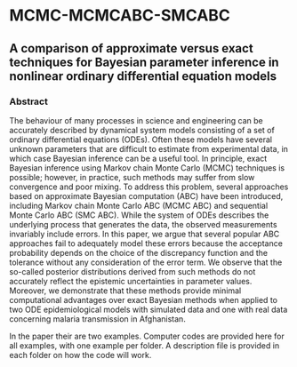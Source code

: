 # MCMC-MCMCABC-SMCABC

## A comparison of approximate versus exact techniques for Bayesian parameter inference in nonlinear ordinary differential equation models
### Abstract
  
The behaviour of many processes in science and engineering can be accurately described by dynamical system models consisting of a set of ordinary differential equations (ODEs). Often these models have several unknown parameters that are difficult to estimate from experimental data, in which case Bayesian inference can be a useful tool. In principle, exact Bayesian inference using Markov chain Monte Carlo (MCMC) techniques is possible; however, in practice, such methods may suffer from slow convergence and poor mixing. To address this problem, several approaches based on approximate Bayesian computation (ABC) have been introduced, including Markov chain Monte Carlo ABC (MCMC ABC) and sequential Monte Carlo ABC (SMC ABC). While the system of ODEs describes the underlying process that generates the data, the observed measurements invariably include errors. In this paper, we argue that several popular ABC approaches fail to adequately model these errors because the acceptance probability depends on the choice of the discrepancy function and the tolerance without any consideration of the error term. We observe that the so-called posterior distributions derived from such methods do not accurately reflect the epistemic uncertainties in parameter values. Moreover, we demonstrate that these methods provide minimal computational advantages over exact Bayesian methods when applied to two ODE epidemiological models with simulated data and one with real data concerning malaria transmission in Afghanistan.



In the paper their are two examples. Computer codes are provided here for all examples, with one example per folder. A description file is provided in each folder on how the code will work.
